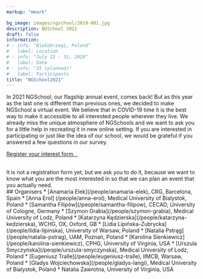 ```yaml
---
markup: "mmark"

bg_image: images/ngschool/2019-001.jpg
description: NGSchool 2021
draft: false
information:
# - info: "Białobrzegi, Poland"
#   label: Location
# - info: "July 22 - 31, 2020"
#   label: Date
# - info: "35 (planned)"
#   label: Participants
title: "NGSchool2021"
---
```


In 2021 NGSchool, our flagship annual event, comes back! But as this year as the last one is different than previous ones, we decided to make NGSchool a virtual event. We believe that in COVID-19 time it is the best way to make it accessible to all interested people wherever they live. We already miss the unique atmosphere of NGSchools and we want to ask you for a little help in recreating it in new online setting. If you are interested in participating or just like the idea of our school, we would be grateful if you answered a few questions in our survey.

<a href="https://forms.gle/E2upreRC78xW3KUS7" class="btn btn-info btn-lg btn-block" style="width: 40%; margin: 0 auto;" target="blank">Register your interest form &nbsp;&nbsp;<i class="fas fa-share-square"></i></a>

<br>
It is not a registration form yet, but we ask you to do it, because we want to know what you are the most interested in so that we can plan an event that you actually need.

<br>
## Organisers
* [Anamaria Elek](/people/anamaria-elek), CRG, Barcelona, Spain  
* [Anna Erol] (/people/anna-erol), Medical University of Bialystok, Poland
* [Samantha Filipów](/people/samantha-filipow), CECAD, University of Cologne, Germany
* [Szymon Grabia](/people/szymon-grabia), Medical University of Lodz, Poland
* [Katarzyna Kędzierska](/people/katarzyna-kedzierska), WCHG, OX, Oxford, GB  
* [Lidia Lipińska-Zubrycka](/people/lidia-lipinska), University of Warsaw, Poland  
* [Natalia Pstrąg](/people/natalia-pstrag), UAM, Poznań, Poland  
* [Karolina Sienkiewicz](/people/karolina-sienkiewicz), CPHG, University of Virginia, USA  
* [Urszula Smyczyńska](/people/urszula-smyczynska), Medical University of Lodz, Poland  
* [Eugeniusz Tralle](/people/eugeniusz-tralle), IIMCB, Warsaw, Poland    
* [Gladys Wojciechowska](/people/gladys-langi), Medical University of Bialystok, Poland 
* Natalia Zawrotna, University of Virginia, USA
